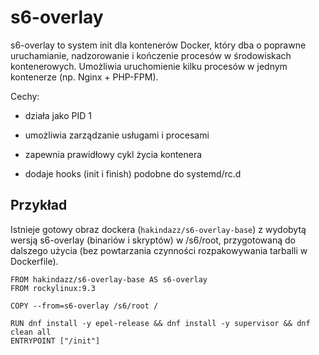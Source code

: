 # s6-overlay

s6-overlay to system init dla kontenerów Docker, który dba o poprawne uruchamianie, nadzorowanie i kończenie procesów w środowiskach kontenerowych.
Umożliwia uruchomienie kilku procesów w jednym kontenerze (np. Nginx + PHP-FPM).

Cechy:

* działa jako PID 1

* umożliwia zarządzanie usługami i procesami

* zapewnia prawidłowy cykl życia kontenera

* dodaje hooks (init i finish) podobne do systemd/rc.d

## Przykład

Istnieje gotowy obraz dockera (`hakindazz/s6-overlay-base`) z wydobytą wersją s6-overlay (binariów i skryptów) w /s6/root, przygotowaną do dalszego użycia (bez powtarzania czynności rozpakowywania tarballi w Dockerfile).

```
FROM hakindazz/s6-overlay-base AS s6-overlay
FROM rockylinux:9.3

COPY --from=s6-overlay /s6/root /

RUN dnf install -y epel-release && dnf install -y supervisor && dnf clean all
ENTRYPOINT ["/init"]

```

